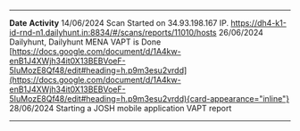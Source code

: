   ------------ ---------------------------------------------------------------------------------------------------------------------------------------------------------------------------------------------------------------------------------------------------------------------------------------------
  **Date**     **Activity**
  14/06/2024   Scan Started on 34.93.198.167 IP. <https://dh4-k1-id-rnd-n1.dailyhunt.in:8834/#/scans/reports/11010/hosts>
  26/06/2024   Dailyhunt, Dailyhunt MENA VAPT is Done [https://docs.google.com/document/d/1A4kw-enB1J4XWjh34it0X13BEBVoeF-5IuMozE8Qf48/edit#heading=h.p9m3esu2vrdd](https://docs.google.com/document/d/1A4kw-enB1J4XWjh34it0X13BEBVoeF-5IuMozE8Qf48/edit#heading=h.p9m3esu2vrdd){card-appearance="inline"}
  28/06/2024   Starting a JOSH mobile application VAPT report
  ------------ ---------------------------------------------------------------------------------------------------------------------------------------------------------------------------------------------------------------------------------------------------------------------------------------------
